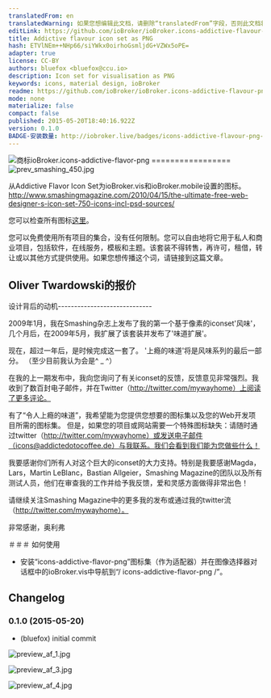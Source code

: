 ```yaml
---
translatedFrom: en
translatedWarning: 如果您想编辑此文档，请删除“translatedFrom”字段，否则此文档将再次自动翻译
editLink: https://github.com/ioBroker/ioBroker.icons-addictive-flavour-png/edit/master//README.md
title: Addictive flavour icon set as PNG
hash: ETVlNEm++NHp66/siYWkx0oirhoGsmljdG+VZWx5oPE=
adapter: true
license: CC-BY
authors: bluefox <bluefox@ccu.io>
description: Icon set for visualisation as PNG
keywords: icons, material design, ioBroker
readme: https://github.com/ioBroker/ioBroker.icons-addictive-flavour-png/blob/master/README.md
mode: none
materialize: false
compact: false
published: 2015-05-20T18:40:16.922Z
version: 0.1.0
BADGE-安装数量: http://iobroker.live/badges/icons-addictive-flavour-png-stable.svg
---
```

![商标](zh-cn/adapterref/iobroker.icons-addictive-flavour-png/admin/icons-addictive-flavour-png.png)ioBroker.icons-addictive-flavor-png =================![prev_smashing_450.jpg](zh-cn/adapterref/iobroker.icons-addictive-flavour-png/../../../en/adapterref/iobroker.icons-addictive-flavour-png/img/prev_smashing_450.jpg)


从Addictive Flavor Icon Set为ioBroker.vis和ioBroker.mobile设置的图标。
http://www.smashingmagazine.com/2010/04/15/the-ultimate-free-web-designer-s-icon-set-750-icons-incl-psd-sources/

您可以检查所有图标[这里](ICONLIST.md)。

您可以免费使用所有项目的集合，没有任何限制。您可以自由地将它用于私人和商业项目，包括软件，在线服务，模板和主题。该套装不得转售，再许可，租借，转让或以其他方式提供使用。如果您想传播这个词，请链接到这篇文章。

## Oliver Twardowski的报价
设计背后的动机-----------------------------

2009年1月，我在Smashing杂志上发布了我的第一个基于像素的iconset'风味'，几个月后，在2009年5月，我扩展了该套装并发布了'味道扩展'。

现在，超过一年后，是时候完成这一套了。
'上瘾的味道'将是风味系列的最后一部分。 （至少目前我认为会是^ _ ^）

在我的上一期发布中，我向您询问了有关iconset的反馈，反馈意见非常强烈。我收到了数百封电子邮件，并在Twitter（http://twitter.com/mywayhome）上阅读了更多评论。

有了“令人上瘾的味道”，我希望能为您提供您想要的图标集以及您的Web开发项目所需的图标集。
但是，如果您的项目或网站需要一个特殊图标缺失：请随时通过twitter（http://twitter.com/mywayhome）或发送电子邮件（icons@addictedotocoffee.de）与我联系。我们会看到我们能为您做些什么！

我要感谢你们所有人对这个巨大的iconset的大力支持。特别是我要感谢Magda，Lars，Martin LeBlanc，Bastian Allgeier，Smashing Magazine的团队以及所有测试人员，他们在审查我的工作并给予我反馈，爱和灵感方面做得非常出色！

请继续关注Smashing Magazine中的更多我的发布或通过我的twitter流（http://twitter.com/mywayhome）。

非常感谢，奥利弗

＃＃＃ 如何使用
 - 安装“icons-addictive-flavor-png”图标集（作为适配器）并在图像选择器对话框中的ioBroker.vis中导航到“/ icons-addictive-flavor-png /”。

## Changelog
### 0.1.0 (2015-05-20)
* (bluefox) initial commit

![preview_af_1.jpg](zh-cn/adapterref/iobroker.icons-addictive-flavour-png/img/preview_af_1.jpg)

![preview_af_3.jpg](zh-cn/adapterref/iobroker.icons-addictive-flavour-png/img/preview_af_3.jpg)

![preview_af_4.jpg](zh-cn/adapterref/iobroker.icons-addictive-flavour-png/img/preview_af_4.jpg)